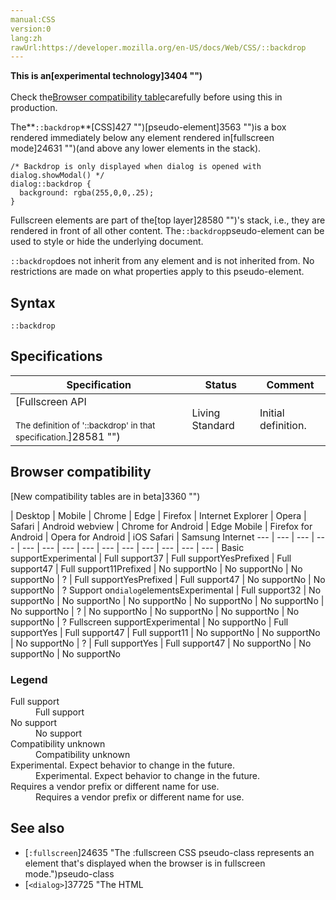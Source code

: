```yaml
---
manual:CSS
version:0
lang:zh
rawUrl:https://developer.mozilla.org/en-US/docs/Web/CSS/::backdrop
---
```






**This is an[experimental technology]3404 "")**<br></br>Check the[Browser compatibility table](%33704#Browser_compatibility "")carefully before using this in production.





The**`::backdrop`**[CSS]427 "")[pseudo-element]3563 "")is a box rendered immediately below any element rendered in[fullscreen mode]24631 "")(and above any lower elements in the stack).


```
/* Backdrop is only displayed when dialog is opened with dialog.showModal() */
dialog::backdrop {
  background: rgba(255,0,0,.25);
}
```


Fullscreen elements are part of the[top layer]28580 "")&#39;s stack, i.e., they are rendered in front of all other content. The`::backdrop`pseudo-element can be used to style or hide the underlying document.



`::backdrop`does not inherit from any element and is not inherited from. No restrictions are made on what properties apply to this pseudo-element.


## Syntax<a name="Syntax"></a>

```
::backdrop
```

## Specifications<a name="Specifications"></a>

Specification | Status | Comment 
 ---  |  ---  |  ---  | 
[Fullscreen API<br></br><small>The definition of &#39;::backdrop&#39; in that specification.</small>]28581 "") | Living Standard | Initial definition. 


## Browser compatibility<a name="Browser_compatibility"></a>
[New compatibility tables are in beta<i></i>]3360 "")

 | <abbr>Desktop<i></i></abbr> | <abbr>Mobile<i></i></abbr> 
 | <abbr>Chrome<i></i></abbr> | <abbr>Edge<i></i></abbr> | <abbr>Firefox<i></i></abbr> | <abbr>Internet Explorer<i></i></abbr> | <abbr>Opera<i></i></abbr> | <abbr>Safari<i></i></abbr> | <abbr>Android webview<i></i></abbr> | <abbr>Chrome for Android<i></i></abbr> | <abbr>Edge Mobile<i></i></abbr> | <abbr>Firefox for Android<i></i></abbr> | <abbr>Opera for Android<i></i></abbr> | <abbr>iOS Safari<i></i></abbr> | <abbr>Samsung Internet<i></i></abbr> 
 ---  |  ---  |  ---  |  ---  |  ---  |  ---  |  ---  |  ---  |  ---  |  ---  |  ---  |  ---  |  ---  |  ---  | 
Basic support<abbr>Experimental<i></i></abbr> | <abbr>Full support</abbr>37 | <abbr>Full support</abbr>Yes<abbr>Prefixed<i></i></abbr> | <abbr>Full support</abbr>47 | <abbr>Full support</abbr>11<abbr>Prefixed<i></i></abbr> | <abbr>No support</abbr>No | <abbr>No support</abbr>No | <abbr>No support</abbr>No | <abbr>?</abbr> | <abbr>Full support</abbr>Yes<abbr>Prefixed<i></i></abbr> | <abbr>Full support</abbr>47 | <abbr>No support</abbr>No | <abbr>No support</abbr>No | <abbr>?</abbr> 
Support on`dialog`elements<abbr>Experimental<i></i></abbr> | <abbr>Full support</abbr>32 | <abbr>No support</abbr>No | <abbr>No support</abbr>No | <abbr>No support</abbr>No | <abbr>No support</abbr>No | <abbr>No support</abbr>No | <abbr>No support</abbr>No | <abbr>?</abbr> | <abbr>No support</abbr>No | <abbr>No support</abbr>No | <abbr>No support</abbr>No | <abbr>No support</abbr>No | <abbr>?</abbr> 
Fullscreen support<abbr>Experimental<i></i></abbr> | <abbr>No support</abbr>No | <abbr>Full support</abbr>Yes | <abbr>Full support</abbr>47 | <abbr>Full support</abbr>11 | <abbr>No support</abbr>No | <abbr>No support</abbr>No | <abbr>No support</abbr>No | <abbr>?</abbr> | <abbr>Full support</abbr>Yes | <abbr>Full support</abbr>47 | <abbr>No support</abbr>No | <abbr>No support</abbr>No | <abbr>No support</abbr>No 


### Legend<a name="Legend"></a>
<dl><dt id=''><abbr>Full support</abbr></dt><dd>Full support</dd><dt id=''><abbr>No support</abbr></dt><dd>No support</dd><dt id=''><abbr>Compatibility unknown</abbr></dt><dd>Compatibility unknown</dd><dt id=''><abbr>Experimental. Expect behavior to change in the future.<i></i></abbr></dt><dd>Experimental. Expect behavior to change in the future.</dd><dt id=''><abbr>Requires a vendor prefix or different name for use.<i></i></abbr></dt><dd>Requires a vendor prefix or different name for use.</dd></dl>


## See also<a name="See_also"></a>

* [`:fullscreen`]24635 "The :fullscreen CSS pseudo-class represents an element that's displayed when the browser is in fullscreen mode.")pseudo-class
* [`<dialog>`]37725 "The HTML <dialog> element represents a dialog box or other interactive component, such as an inspector or window.")HTML element



